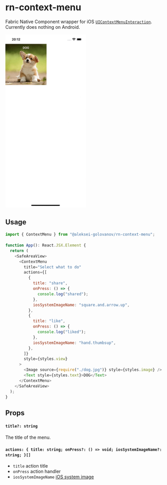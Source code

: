 # rn-context-menu

Fabric Native Component wrapper for iOS [`UIContextMenuInteraction`](https://developer.apple.com/documentation/uikit/uicontextmenuinteraction). Currently does nothing on Android.

<img src="./assets/recording.gif" width="250">

## Usage

```javascript
import { ContextMenu } from "@aleksei-golovanov/rn-context-menu";

function App(): React.JSX.Element {
  return (
    <SafeAreaView>
      <ContextMenu
        title="Select what to do"
        actions={[
          {
            title: "share",
            onPress: () => {
              console.log("shared");
            },
            iosSystemImageName: "square.and.arrow.up",
          },
          {
            title: "like",
            onPress: () => {
              console.log("liked");
            },
            iosSystemImageName: "hand.thumbsup",
          },
        ]}
        style={styles.view}
      >
        <Image source={require("./dog.jpg")} style={styles.image} />
        <Text style={styles.text}>DOG</Text>
      </ContextMenu>
    </SafeAreaView>
  );
}
```

## Props

#### `title?: string`

The title of the menu.

#### `actions: { title: string; onPress?: () => void; iosSystemImageName?: string; }[]`

- `title` action title
- `onPress` action handler
- `iosSystemImageName` [iOS system image](https://developer.apple.com/sf-symbols/)
